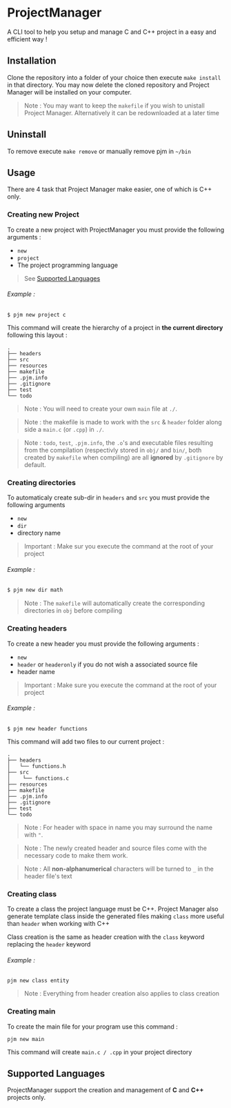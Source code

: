 # ProjectManager
A CLI tool to help you setup and manage C and C++ project in a easy and efficient way !

## Installation
Clone the repository into a folder of your choice then execute `make install` in that directory.
You may now delete the cloned repository and Project Manager will be installed on your computer.

> Note : You may want to keep the `makefile` if you wish to unistall Project Manager. Alternatively it can be redownloaded at a later time

## Uninstall
To remove execute `make remove` or manually remove pjm in `~/bin`

## Usage

There are 4 task that Project Manager make easier, one of which is C++ only.

### Creating new Project

To create a new project with ProjectManager you must provide the following arguments :
- `new` 
- `project`
- The project programming language
> See [Supported Languages](#supported-languages)

###### Example :
```
$ pjm new project c
``` 

This command will create the hierarchy of a project in **the current directory** following this layout :

```
.
├── headers
├── src
├── resources
├── makefile
├── .pjm.info
├── .gitignore 
├── test
└── todo
```

> Note : You will need to create your own `main` file at `./`.

> Note : the makefile is made to work with the `src` & `header` folder along side a `main.c` (or `.cpp`) in `./`.

> Note : `todo`, `test`, `.pjm.info`, the `.o`'s and executable files resulting from the compilation (respectivly stored in `obj/` and `bin/`, both created by `makefile` when compiling) are all **ignored** by `.gitignore` by default.
### Creating directories
To automaticaly create sub-dir in `headers` and `src` you must provide the following arguments
- `new`
- `dir`
- directory name
> Important : Make sur you execute the command at the root of your project
###### Example :
```bash
$ pjm new dir math
```

> Note : The `makefile` will automatically create the corresponding directories in `obj` before compiling
### Creating headers

To create a new header you must provide the following arguments :
- `new`
- `header` or `headeronly` if you do not wish a associated source file
- header name

> Important : Make sure you execute the command at the root of your project

###### Example :
```
$ pjm new header functions
```
This command will add two files to our current project :

```
.
├── headers
│   └── functions.h
├── src
│    └── functions.c
├── resources
├── makefile
├── .pjm.info
├── .gitignore 
├── test
└── todo
```

> Note : For header with space in name you may surround the name with `"`.

> Note : The newly created header and source files come with the necessary code to make them work.

> Note : All **non-alphanumerical** characters will be turned to `_` in the header file's text

### Creating class

To create a class the project language must be C++.
Project Manager also generate template class inside the generated files making `class` more useful than `header` when working with C++

Class creation is the same as header creation with the `class` keyword replacing the `header` keyword

###### Example :

`pjm new class entity`

> Note : Everything from header creation also applies to class creation
### Creating main

To create the main file for your program use this command :

```
pjm new main
```

This command will create `main.c / .cpp` in your project directory

## Supported Languages
 
ProjectManager support the creation and management of **C** and **C++** projects only.
